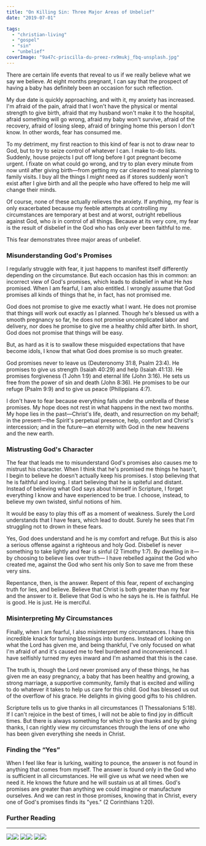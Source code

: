 ```yaml
---
title: "On Killing Sin: Three Major Areas of Unbelief"
date: "2019-07-01"

tags: 
  - "christian-living"
  - "gospel"
  - "sin"
  - "unbelief"
coverImage: "9a47c-priscilla-du-preez-rx9mukj_fbq-unsplash.jpg"
---
```


There are certain life events that reveal to us if we really believe what we say we believe. At eight months pregnant, I can say that the prospect of having a baby has definitely been an occasion for such reflection.

My due date is quickly approaching, and with it, my anxiety has increased. I'm afraid of the pain, afraid that I won't have the physical or mental strength to give birth, afraid that my husband won't make it to the hospital, afraid something will go wrong, afraid my baby won't survive, afraid of the recovery, afraid of losing sleep, afraid of bringing home this person I don't know. In other words, fear has consumed me.

To my detriment, my first reaction to this kind of fear is not to draw near to God, but to try to seize control of whatever I can. I make to-do lists. Suddenly, house projects I put off long before I got pregnant become urgent. I fixate on what could go wrong, and try to plan every minute from now until after giving birth—from getting my car cleaned to meal planning to family visits. I buy all the things I _might_ need as if stores suddenly won't exist after I give birth and all the people who have offered to help me will change their minds.

Of course, none of these actually relieves the anxiety. If anything, my fear is only exacerbated because my feeble attempts at controlling my circumstances are temporary at best and at worst, outright rebellious against God, who _is_ in control of all things. Because at its very core, my fear is the result of disbelief in the God who has only ever been faithful to me.

This fear demonstrates three major areas of unbelief.

### **Misunderstanding God's Promises**

I regularly struggle with fear, it just happens to manifest itself differently depending on the circumstance. But each occasion has this in common: an incorrect view of God's promises, which leads to disbelief in what He _has_ promised. When I am fearful, I am also entitled. I wrongly assume that God promises all kinds of things that he, in fact, has not promised me.

God does not promise to give me exactly what I want. He does not promise that things will work out exactly as I planned. Though he's blessed us with a smooth pregnancy so far, he does not promise uncomplicated labor and delivery, nor does he promise to give me a healthy child after birth. In short, God does not promise that things will be easy.

But, as hard as it is to swallow these misguided expectations that have become idols, I know that what God does promise is so much greater.

God promises never to leave us (Deuteronomy 31:8, Psalm 23:4). He promises to give us strength (Isaiah 40:29) and help (Isaiah 41:13). He promises forgiveness (1 John 1:9) and eternal life (John 3:16). He sets us free from the power of sin and death (John 8:36). He promises to be our refuge (Psalm 9:9) and to give us peace (Philippians 4:7).

I don't have to fear because everything falls under the umbrella of these promises. My hope does not rest in what happens in the next two months. My hope lies in the past—Christ's life, death, and resurrection on my behalf; in the present—the Spirit's perpetual presence, help, comfort and Christ's intercession; and in the future—an eternity with God in the new heavens and the new earth.

### **Mistrusting God's Character**

The fear that leads me to misunderstand God's promises also causes me to mistrust his character. When I think that he's promised me things he hasn't, I begin to believe he doesn't actually keep his promises. I stop believing that he is faithful and loving. I start believing that he is spiteful and distant. Instead of believing what God says about himself in Scripture, I forget everything I know and have experienced to be true. I choose, instead, to believe my own twisted, sinful notions of him.

It would be easy to play this off as a moment of weakness. Surely the Lord understands that I have fears, which lead to doubt. Surely he sees that I'm struggling not to drown in these fears.

Yes, God does understand and he is my comfort and refuge. But this is also a serious offense against a righteous and holy God. Disbelief is never something to take lightly and fear is sinful (2 Timothy 1:7). By dwelling in it—by choosing to believe lies over truth— I have rebelled against the God who created me, against the God who sent his only Son to save me from these very sins.

Repentance, then, is the answer. Repent of this fear, repent of exchanging truth for lies, and believe. Believe that Christ is both greater than my fear and the answer to it. Believe that God is who he says he is. He is faithful. He is good. He is just. He is merciful.

### **Misinterpreting My Circumstances**

Finally, when I am fearful, I also misinterpret my circumstances. I have this incredible knack for turning blessings into burdens. Instead of looking on what the Lord has given me, and being thankful, I've only focused on what I'm afraid of and it's caused me to feel burdened and inconvenienced. I have selfishly turned my eyes inward and I'm ashamed that this is the case.

The truth is, though the Lord never promised any of these things, he has given me an easy pregnancy, a baby that has been healthy and growing, a strong marriage, a supportive community, family that is excited and willing to do whatever it takes to help us care for this child. God has blessed us out of the overflow of his grace. He delights in giving good gifts to his children.

Scripture tells us to give thanks in all circumstances (1 Thessalonians 5:18). If I can't rejoice in the best of times, I will not be able to find joy in difficult times. But there is always something for which to give thanks and by giving thanks, I can rightly view my circumstances through the lens of one who has been given everything she needs in Christ.

### **Finding the “Yes”**

When I feel like fear is lurking, waiting to pounce, the answer is not found in anything that comes from myself. The answer is found only in the God who is sufficient in all circumstances. He will give us what we need when we need it. He knows the future and he will sustain us at all times. God's promises are greater than anything we could imagine or manufacture ourselves. And we can rest in those promises, knowing that in Christ, every one of God's promises finds its "yes." (2 Corinthians 1:20).

### Further Reading

* * *

[![](//ws-na.amazon-adsystem.com/widgets/q?_encoding=UTF8&ASIN=B006NZ66RC&Format=_SL250_&ID=AsinImage&MarketPlace=US&ServiceVersion=20070822&WS=1&tag=keelancook-20&language=en_US)](https://www.amazon.com/Knowing-God-J-I-Packer-ebook/dp/B006NZ66RC/ref=as_li_ss_il?keywords=knowing+god&qid=1585354376&s=digital-text&sr=1-3&linkCode=li3&tag=keelancook-20&linkId=dbc688363b373a584764b659c2ba41f0&language=en_US)![](https://ir-na.amazon-adsystem.com/e/ir?t=keelancook-20&language=en_US&l=li3&o=1&a=B006NZ66RC) [![](//ws-na.amazon-adsystem.com/widgets/q?_encoding=UTF8&ASIN=1480097020&Format=_SL250_&ID=AsinImage&MarketPlace=US&ServiceVersion=20070822&WS=1&tag=keelancook-20&language=en_US)](https://www.amazon.com/Mortification-Sin-John-Owen/dp/1480097020/ref=as_li_ss_il?crid=DLX693Z9L2E4&keywords=mortification+of+sin+john+owen&qid=1585353556&s=digital-text&sprefix=mortification,digital-text,180&sr=1-1-spons&psc=1&spLa=ZW5jcnlwdGVkUXVhbGlmaWVyPUEyV0hLTjY4TkJRVUlWJmVuY3J5cHRlZElkPUEwMjQ5NjAxMzFQQTBRSDFHNFIyTyZlbmNyeXB0ZWRBZElkPUEwMjczMzE2MlFERlRFMDVLMjMxTiZ3aWRnZXROYW1lPXNwX2F0ZiZhY3Rpb249Y2xpY2tSZWRpcmVjdCZkb05vdExvZ0NsaWNrPXRydWU=&linkCode=li3&tag=keelancook-20&linkId=8f190280affbbc2ea24780efa570e675&language=en_US)![](https://ir-na.amazon-adsystem.com/e/ir?t=keelancook-20&language=en_US&l=li3&o=1&a=1480097020) [![](//ws-na.amazon-adsystem.com/widgets/q?_encoding=UTF8&ASIN=B00O7UPEGO&Format=_SL250_&ID=AsinImage&MarketPlace=US&ServiceVersion=20070822&WS=1&tag=keelancook-20&language=en_US)](https://www.amazon.com/New-Morning-Mercies-Gospel-Devotional-ebook/dp/B00O7UPEGO/ref=as_li_ss_il?crid=24GE1R5IT1UHZ&keywords=new+morning+mercies&qid=1585353697&s=digital-text&sprefix=new+morning+mercies,digital-text,174&sr=1-3&linkCode=li3&tag=keelancook-20&linkId=bcc19590d6783e9f5d47d82588169571&language=en_US)![](https://ir-na.amazon-adsystem.com/e/ir?t=keelancook-20&language=en_US&l=li3&o=1&a=B00O7UPEGO)
